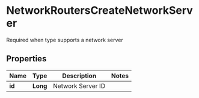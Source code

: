 

# NetworkRoutersCreateNetworkServer

Required when type supports a network server
## Properties

Name | Type | Description | Notes
------------ | ------------- | ------------- | -------------
**id** | **Long** | Network Server ID | 



